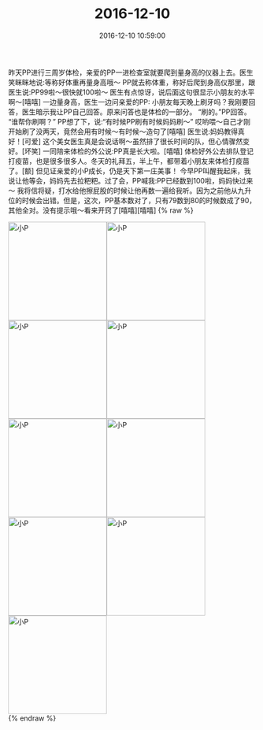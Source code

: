 ﻿---
title: "2016-12-10"
date: 2016-12-10 10:59:00
tags: 文字
categories: 妈妈
---
昨天PP进行三周岁体检，亲爱的PP一进检查室就要爬到量身高的仪器上去。医生笑眯眯地说:等称好体重再量身高哦～
PP就去称体重，称好后爬到身高仪那里，跟医生说:PP99啦～很快就100啦～
医生有点惊讶，说后面这句很显示小朋友的水平啊～[嘻嘻]
一边量身高，医生一边问亲爱的PP:
小朋友每天晚上刷牙吗？我刚要回答，医生暗示我让PP自己回答。原来问答也是体检的一部分。
“刷的。”PP回答。
“谁帮你刷啊？”
PP想了下，说:“有时候PP刷有时候妈妈刷～”
哎哟喂～自己才刚开始刷了没两天，竟然会用有时候～有时候～造句了[嘻嘻]
医生说:妈妈教得真好！[可爱]
这个美女医生真是会说话啊～虽然排了很长时间的队，但心情骤然变好。[坏笑]
一同陪来体检的外公说:PP真是长大啦。[嘻嘻]
体检好外公去排队登记打疫苗，也是很多很多人。冬天的礼拜五，半上午，都带着小朋友来体检打疫苗了。[额]
但见证亲爱的小P成长，仍是天下第一庄美事！
今早PP叫醒我起床，我说让他等会，妈妈先去拉粑粑。过了会，PP喊我:PP已经数到100啦，妈妈快过来～
我将信将疑，打水给他擦屁股的时候让他再数一遍给我听。因为之前他从九升位的时候会出错。但是，这次，PP基本数对了，只有79数到80的时候数成了90，其他全对。没有提示哦～看来开窍了[嘻嘻][嘻嘻]
{% raw %}
<div style="width:500 px">
<div style="float:left; width:100 px"><img src="/images/微信图片_20171012152944.jpg" width="200" alt="小P"></div>
<div style="float:left; width:100 px"><img src="/images/微信图片_20171012152952.jpg" width="200" alt="小P"></div>
<div style="float:left; width:100 px"><img src="/images/微信图片_20171012153000.jpg" width="200" alt="小P"></div>
<div style="float:left; width:100 px"><img src="/images/微信图片_20171012153008.jpg" width="200" alt="小P"></div>
<div style="float:left; width:100 px"><img src="/images/微信图片_20171012153016.jpg" width="200" alt="小P"></div>
<div style="float:left; width:100 px"><img src="/images/微信图片_20171012153023.jpg" width="200" alt="小P"></div>
<div style="float:left; width:100 px"><img src="/images/微信图片_20171012153030.jpg" width="200" alt="小P"></div>
<div style="float:left; width:100 px"><img src="/images/微信图片_20171012153036.jpg" width="200" alt="小P"></div>
<div style="float:left; width:100 px"><img src="/images/微信图片_20171012153043.jpg" width="200" alt="小P"></div>
<div style="clear:both"></div>
</div>
{% endraw %}